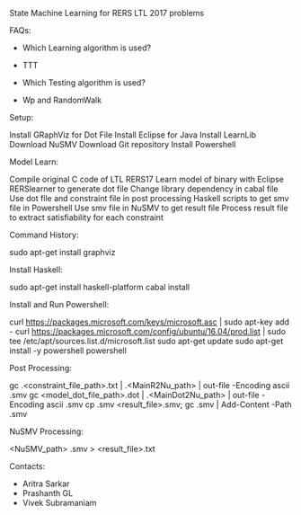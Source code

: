 State Machine Learning for RERS LTL 2017 problems

FAQs:
 * Which Learning algorithm is used?
 - TTT
 * Which Testing algorithm is used?
 - Wp and RandomWalk

Setup:

 Install GRaphViz for Dot File
 Install Eclipse for Java
 Install LearnLib
 Download NuSMV
 Download Git repository
 Install Powershell

Model Learn:

 Compile original C code of LTL RERS17
 Learn model of binary with Eclipse RERSlearner to generate dot file
 Change library dependency in cabal file
 Use dot file and constraint file in post processing Haskell scripts to get smv file in Powershell
 Use smv file in NuSMV to get result file
 Process result file to extract satisfiability for each constraint


Command History:

 sudo apt-get install graphviz

Install Haskell:
 
 sudo apt-get install haskell-platform
 cabal install


Install and Run Powershell:

 curl https://packages.microsoft.com/keys/microsoft.asc | sudo apt-key add -
 curl https://packages.microsoft.com/config/ubuntu/16.04/prod.list | sudo tee /etc/apt/sources.list.d/microsoft.list
 sudo apt-get update
 sudo apt-get install -y powershell
 powershell

Post Processing:
  
  gc .\<constraint_file_path>.txt | .\<MainR2Nu_path> | out-file -Encoding ascii <file1>.smv 
  gc <model_dot_file_path>.dot | .\<MainDot2Nu_path> | out-file -Encoding ascii <file2>.smv
  cp <file2>.smv <result_file>.smv; gc <file1>.smv | Add-Content -Path <file3>.smv
  
NuSMV Processing:
 
 <NuSMV_path> <file3>.smv > <result_file>.txt
 
Contacts:
 * Aritra Sarkar
 * Prashanth GL
 * Vivek Subramaniam
